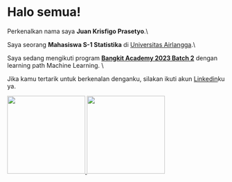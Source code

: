 # Halo semua! 

Perkenalkan nama saya **Juan Krisfigo Prasetyo**.\

Saya seorang **Mahasiswa S-1 Statistika** di [Universitas Airlangga](https://unair.ac.id/).\

Saya sedang mengikuti program **[Bangkit Academy 2023 Batch 2](https://grow.google/intl/id_id/bangkit/?tab=machine-learning)** dengan learning path Machine Learning. \

Jika kamu tertarik untuk berkenalan denganku, silakan ikuti akun [Linkedin](https://linkedin.com/in/juan-krisfigo-93a823263/)ku ya.

<p align="left">
<a href="https://github.com/gilangadhan">
  <img height="180em" src="https://github-readme-stats-eight-theta.vercel.app/api?username=gilangadhan&show_icons=true&theme=algolia&include_all_commits=true&count_private=true"/>
  <img height="180em" src="https://github-readme-stats-eight-theta.vercel.app/api/top-langs/?username=gilangadhan&layout=compact&langs_count=8&theme=algolia"/>
</a>
</p>
